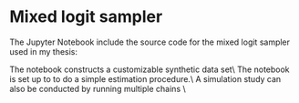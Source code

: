 # Mixed logit sampler

The Jupyter Notebook include the source code for the mixed logit sampler used in my thesis: 

The notebook constructs a customizable synthetic data set\\
The notebook is set up to to do a simple estimation procedure.\\
A simulation study can also be conducted by running multiple chains \\

